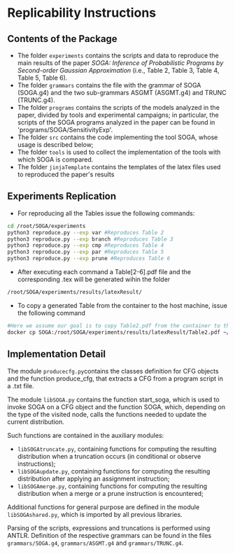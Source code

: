 # Replicability Instructions

## Contents of the Package

- The folder `experiments` contains the scripts and data to reproduce the main results of the paper _SOGA: Inference of Probabilistic Programs by Second-order Gaussian Approximation_ (i.e., Table 2, Table 3, Table 4, Table 5, Table 6).
- The folder `grammars` contains the file with the grammar of SOGA (SOGA.g4) and the two sub-grammars ASGMT (ASGMT.g4) and TRUNC (TRUNC.g4).
- The folder `programs` contains the scripts of the models analyzed in the paper, divided by tools and experimental campaigns; in particular, the scripts of the SOGA programs analyzed in the paper can be found in 'programs/SOGA/SensitivityExp'.
- The folder `src` contains the code implementing the tool SOGA, whose usage is described below;
- The folder `tools` is used to collect the implementation of the tools with which SOGA is compared. 
- The folder `jinjaTemplate` contains the templates of the latex files used to reproduced the paper's results 


## Experiments Replication

- For reproducing all the Tables issue the following commands:

```bash
cd /root/SOGA/experiments
python3 reproduce.py --exp var #Reproduces Table 2
python3 reproduce.py --exp branch #Reproduces Table 3
python3 reproduce.py --exp cmp #Reproduces Table 4
python3 reproduce.py --exp par #Reproduces Table 5
python3 reproduce.py --exp prune #Reproduces Table 6
```

- After executing each command a Table[2-6].pdf file and the corresponding .tex will be generated wihin the folder 

```bash
/root/SOGA/experiments/results/latexResult/
```

- To copy a generated Table from the container to the host machine, issue the following command

```bash
#Here we assume our goal is to copy Table2.pdf from the container to the host machine
docker cp SOGA:/root/SOGA/experiments/results/latexResult/Table2.pdf ~/Table2.pdf
```


## Implementation Detail

The module `producecfg.py`contains the classes definition for CFG objects and the function produce_cfg, that extracts a CFG from a program script in a .txt file. 

The module `libSOGA.py` contains the function start_soga, which is used to invoke SOGA on a CFG object and the function SOGA, which, depending on the type of the visited node, calls the functions needed to update the current distribution. 

Such functions are contained in the auxiliary modules:
- `libSOGAtruncate.py`, containing functions for computing the resulting distribution when a truncation occurs (in conditional or observe instructions);
- `libSOGAupdate.py`, containing functions for computing the resulting distribution after applying an assignment instruction;
- `libSOGAmerge.py`, containing functions for computing the resulting distribution when a merge or a prune instruction is encountered;

Additional functions for general purpose are defined in the module `libSOGAshared.py`, which is imported by all previous libraries.

Parsing of the scripts, expressions and truncations is performed using ANTLR. Definition of the respective grammars can be found in the files `grammars/SOGA.g4`, `grammars/ASGMT.g4` and `grammars/TRUNC.g4`.
